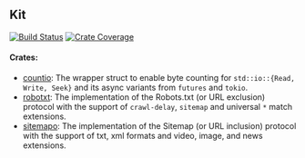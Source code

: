 ## Kit

[![Build Status][action-badge]][action-url]
[![Crate Coverage][coverage-badge]][coverage-url]

[action-badge]: https://img.shields.io/github/actions/workflow/status/spire-rs/kit/build.yaml?branch=main&label=build&logo=github&style=flat-square
[action-url]: https://github.com/spire-rs/kit/actions/workflows/build.yaml
[coverage-badge]: https://img.shields.io/codecov/c/github/spire-rs/kit?logo=codecov&logoColor=white&style=flat-square
[coverage-url]: https://app.codecov.io/gh/spire-rs/kit

#### Crates:

- [countio](./countio/): The wrapper struct to enable byte counting for
  `std::io::{Read, Write, Seek}` and its async variants from `futures` and
  `tokio`.
- [robotxt](./robotxt/): The implementation of the Robots.txt (or URL exclusion)
  protocol with the support of `crawl-delay`, `sitemap` and universal `*` match
  extensions.
- [sitemapo](./sitemapo/): The implementation of the Sitemap (or URL inclusion)
  protocol with the support of txt, xml formats and video, image, and news
  extensions.
